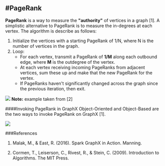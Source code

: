 #PageRank
---
**PageRank** is a way to measure the **"authority"** of vertices in a graph [1]. A simplistic alternative to PageRank is to measure the in-degrees at each vertex.
The algorithm is describe as follows:
1. Initialize the vertices with a starting PageRank of 1/N, where N is the number of vertices in the graph.
2. Loop:
   * For each vertex, transmit a PageRank of **1/M** along each outbound edge, where **M** is the outdegree of the vertex.
   * At each vertex receiving incoming PageRanks from adjacent vertices, sum these up and make that the new PageRank for the vertex.
   * If PageRanks haven't significantly changed across the graph since the previous iteration, then exit.

  ![](/assets/images/compute/PageRank-iteration.png)
**Note:** example taken from [2]

####Invoking PageRank in GraphX
Object-Oriented and Object-Based are the two ways to invoke PageRank on GraphX [1].

  ![](/assets/images/compute/PageRank-object-graph.png)

###References
  1. Malak, M., & East, R. (2016). Spark GraphX in Action. Manning.
  
  2. Cormen, T., Leiserson, C., Rivest, R., & Stein, C. (2009). Introduction to Algorithms. The MIT Press.
